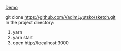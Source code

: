 [Demo](https://vadimlyutsko.github.io/sketch/)

git clone https://github.com/VadimLyutsko/sketch.git \
   In the project directory:
1. yarn
2. yarn start
3. open http://localhost:3000
